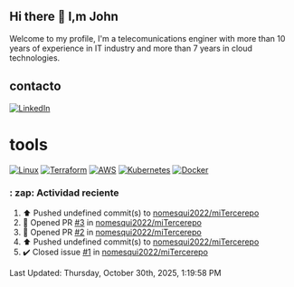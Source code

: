 ## Hi there 👋 I,m John

Welcome to my profile, I'm a telecomunications enginer with more than 10 years of experience in IT industry and more than 7 years in cloud technologies.

## contacto

[![LinkedIn](https://img.shields.io/badge/LinkedIn-john-alexander--0A66C2?style=for-the-badge&logo=linkedin&logoColor=white)](https://www.linkedin.com/in/john-alexander-nomesqui-aguirre-19ab09179/)

# tools

[![Linux](https://img.shields.io/badge/Linux-E74C3C?style=for-the-badge&logo=linux&logoColor=white)](https://es.wikipedia.org/wiki/Linux)
[![Terraform](https://img.shields.io/badge/Terraform-7B42BC?style=for-the-badge&logo=terraform&logoColor=white)](https://www.terraform.io/)
[![AWS](https://img.shields.io/badge/AWS-FF9900?style=for-the-badge&logo=amazon-aws&logoColor=white)](https://aws.amazon.com/)
[![Kubernetes](https://img.shields.io/badge/Kubernetes-326CE5?style=for-the-badge&logo=kubernetes&logoColor=white)](https://kubernetes.io/)
[![Docker](https://img.shields.io/badge/Docker-2496ED?style=for-the-badge&logo=docker&logoColor=white)](https://www.docker.com/)

###  : zap: Actividad reciente 
<!--RECENT_ACTIVITY:start-->
1. ⬆️ Pushed undefined commit(s) to [nomesqui2022/miTercerepo](https://github.com/nomesqui2022/miTercerepo)<br>
2. 💪 Opened PR [#3](undefined) in [nomesqui2022/miTercerepo](https://github.com/nomesqui2022/miTercerepo)<br>
3. 💪 Opened PR [#2](undefined) in [nomesqui2022/miTercerepo](https://github.com/nomesqui2022/miTercerepo)<br>
4. ⬆️ Pushed undefined commit(s) to [nomesqui2022/miTercerepo](https://github.com/nomesqui2022/miTercerepo)<br>
5. ✔️ Closed issue [#1](https://github.com/nomesqui2022/miTercerepo/issues/1) in [nomesqui2022/miTercerepo](https://github.com/nomesqui2022/miTercerepo)<br>
<!--RECENT_ACTIVITY:end-->
<!--RECENT_ACTIVITY:last_update-->
Last Updated: Thursday, October 30th, 2025, 1:19:58 PM
<!--RECENT_ACTIVITY:last_update_end-->






